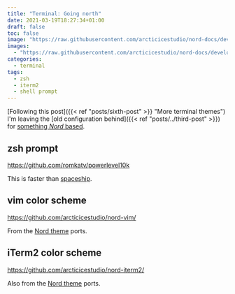```yaml
---
title: "Terminal: Going north"
date: 2021-03-19T18:27:34+01:00
draft: false
toc: false
image: "https://raw.githubusercontent.com/arcticicestudio/nord-docs/develop/assets/images/nord/repository-hero.svg?sanitize=true"
images:
  - "https://raw.githubusercontent.com/arcticicestudio/nord-docs/develop/assets/images/nord/repository-hero.svg?sanitize=true"
categories:
  - terminal
tags:
  - zsh
  - iterm2
  - shell prompt
---
```


[Following this post]({{< ref "posts/sixth-post" >}} "More terminal themes") I'm leaving the
[old configuration behind]({{< ref "posts/../third-post" >}}) for [something _Nord_ based](https://www.nordtheme.com).

## zsh prompt

<https://github.com/romkatv/powerlevel10k>

This is faster than [spaceship](https://github.com/denysdovhan/spaceship-prompt).

## vim color scheme

<https://github.com/arcticicestudio/nord-vim/>

From the [Nord theme](https://www.nordtheme.com) ports.

## iTerm2 color scheme

<https://github.com/arcticicestudio/nord-iterm2/>

Also from the [Nord theme](https://www.nordtheme.com) ports.
